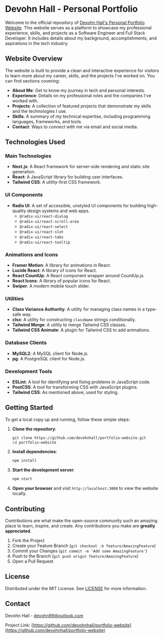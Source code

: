 # Devohn Hall - Personal Portfolio

Welcome to the official repository of [Devohn Hall's Personal Portfolio Website](https://www.devohn.net/). This website serves as a platform to showcase my professional experience, skills, and projects as a Software Engineer and Full Stack Developer. It includes details about my background, accomplishments, and aspirations in the tech industry.

## Website Overview

The website is built to provide a clean and interactive experience for visitors to learn more about my career, skills, and the projects I’ve worked on. You can find sections covering:

- **About Me**: Get to know my journey in tech and personal interests.
- **Experience**: Details on my professional roles and the companies I've worked with.
- **Projects**: A collection of featured projects that demonstrate my skills and the technologies I use.
- **Skills**: A summary of my technical expertise, including programming languages, frameworks, and tools.
- **Contact**: Ways to connect with me via email and social media.

## Technologies Used

### Main Technologies

- **Next.js**: A React framework for server-side rendering and static site generation.
- **React**: A JavaScript library for building user interfaces.
- **Tailwind CSS**: A utility-first CSS framework.

### UI Components

- **Radix UI**: A set of accessible, unstyled UI components for building high-quality design systems and web apps.
  - `@radix-ui/react-dialog`
  - `@radix-ui/react-scroll-area`
  - `@radix-ui/react-select`
  - `@radix-ui/react-slot`
  - `@radix-ui/react-tabs`
  - `@radix-ui/react-tooltip`

### Animations and Icons

- **Framer Motion**: A library for animations in React.
- **Lucide React**: A library of icons for React.
- **React CountUp**: A React component wrapper around CountUp.js.
- **React Icons**: A library of popular icons for React.
- **Swiper**: A modern mobile touch slider.

### Utilities

- **Class Variance Authority**: A utility for managing class names in a type-safe way.
- **clsx**: A utility for constructing `className` strings conditionally.
- **Tailwind Merge**: A utility to merge Tailwind CSS classes.
- **Tailwind CSS Animate**: A plugin for Tailwind CSS to add animations.

### Database Clients

- **MySQL2**: A MySQL client for Node.js.
- **pg**: A PostgreSQL client for Node.js.

### Development Tools

- **ESLint**: A tool for identifying and fixing problems in JavaScript code.
- **PostCSS**: A tool for transforming CSS with JavaScript plugins.
- **Tailwind CSS**: As mentioned above, used for styling.

## Getting Started

To get a local copy up and running, follow these simple steps:

1. **Clone the repository**:

   ```bash
   git clone https://github.com/devohnhall/portfolio-website.git
   cd portfolio-website
   ```

2. **Install dependencies**:

   ```bash
   npm install
   ```

3. **Start the development server**:

   ```bash
   npm start
   ```

4. **Open your browser** and visit `http://localhost:3000` to view the website locally.

## Contributing

Contributions are what make the open-source community such an amazing place to learn, inspire, and create. Any contributions you make are **greatly appreciated**.

1. Fork the Project
2. Create your Feature Branch (`git checkout -b feature/AmazingFeature`)
3. Commit your Changes (`git commit -m 'Add some AmazingFeature'`)
4. Push to the Branch (`git push origin feature/AmazingFeature`)
5. Open a Pull Request

## License

Distributed under the MIT License. See [LICENSE](./LICENSE) for more information.

## Contact

Devohn Hall - [devohn99@outlook.com](mailto:devohn99@outlook.com)

Project Link: [https://github.com/devohnhall/portfolio-website](https://github.com/devohnhall/portfolio-website)
